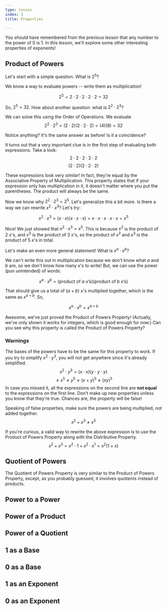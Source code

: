 ```yaml
---
type: lesson
index: 3
title: Properties

---
```


You should have remembered from the previous lesson that any number to the power of 0 is 1. In this lesson, we'll explore some other interesting properties of exponents!

## Product of Powers
Let's start with a simple question. What is 
$2^5$?

We know a way to evaluate powers -- write them as multiplication! 

$$2^5=2\cdot2\cdot2\cdot2\cdot2=32$$

So, $2^5=32$. How about another question: what is $2^2\cdot2^3$?

We can solve this using the Order of Operations. We evaluate
$$2^2\cdot2^3=(2\cdot2)(2\cdot2\cdot2)=(4)(8)=32$$

Notice anything? It's the same answer as before! Is it a coincidence?

It turns out that a very important clue is in the first step of evaluating both expressions. Take a look:
$$2\cdot2\cdot2\cdot2\cdot2$$
$$(2\cdot2)(2\cdot2\cdot2)$$

These expressions look very similar! In fact, they're equal by the Associative Property of Multiplication. This property states that if your expression only has multiplication in it, it doesn't matter where you put the parentheses. The product will always be the same. 

Now we know why $2^2\cdot2^3=2^5$. Let's generalize this a bit more. Is there a way we can rewrite $x^2\cdot x^3$? Let's try:

$$x^2\cdot x^3
=(x\cdot x)(x\cdot x\cdot x)
=x\cdot x\cdot x\cdot x\cdot x
=x^5$$

Nice! We just showed that $x^2\cdot x^3 = x^5$. This is because $x^2$ is the product of $2$ $x$'s, and $x^3$ is the product of $3$ $x$'s, so the product of $x^2$ and $x^3$ is the product of $5$ $x$'s in total. 

Let's make an even more general statement! What is $x^a \cdot x^b$?

We can't write this out in multiplication because we don't know what $a$ and $b$ are, so we don't know how many $x$'s to write! But, we can use the power (pun unintended) of words:

$$x^a \cdot x^b = (\text{product of $a$ $x$'s})(\text{product of $b$ $x$'s})$$

That should give us a total of $(a+b)$ $x$'s multiplied together, which is the same as $x^{a+b}$. So, 

$$x^a \cdot x^b = x^{a+b}$$

Awesome, we've just proved the Product of Powers Property! (Actually, we've only shown it works for integers, which is good enough for now.) Can you see why this property is called the Product of Powers Property?

### Warnings
The bases of the powers have to be the same for this property to work. If you try to simplify $x^2\cdot y^3$, you will not get anywhere since it's already simplified.
$$x^2 \cdot y^3=(x\cdot x)(y\cdot y\cdot y)$$
$$\neq x^5\neq y^5 \neq (x+y)^5 \neq (xy)^5$$
In case you missed it, all the expressions on the second line are **not equal** to the expressions on the first line.  Don't make up new properties unless you know that they're true. Chances are, the property will be false! 

Speaking of false properties, make sure the powers are being multiplied, not added together. 
$$x^2+x^3\neq x^5$$

If you're curious, a valid way to rewrite the above expression is to use the Product of Powers Property along with the Distributive Property.  
$$x^2+x^3=x^2\cdot1+x^2\cdot x^1=x^2(1+x)$$

## Quotient of Powers

The Quotient of Powers Property is very similar to the Product of Powers Property, except, as you probably guessed, it involves quotients instead of products. 

## Power to a Power

## Power of a Product

## Power of a Quotient

## $1$ as a Base

## $0$ as a Base

## $1$ as an Exponent

## $0$ as an Exponent





<!--stackedit_data:
eyJoaXN0b3J5IjpbLTE3NzE3ODUxMjksLTI4MDkyODM2NSwtMT
g4NTY1NDY4XX0=
-->